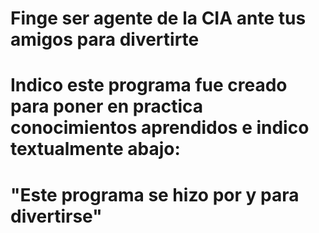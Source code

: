# Finge ser agente de la CIA ante tus amigos  para divertirte

   #    Indico este programa fue creado para poner en practica conocimientos aprendidos e indico textualmente abajo: 

   #   "Este programa se hizo por y para divertirse"
